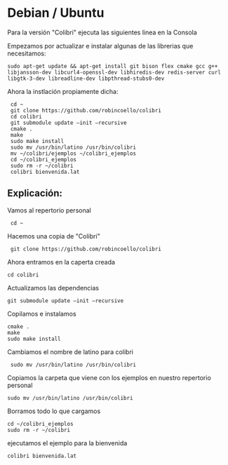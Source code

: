 # Debian / Ubuntu

Para la versión "Colibri" ejecuta las siguientes linea en la Consola

Empezamos por actualizar e instalar algunas de las librerias que necesitamos:

```
sudo apt-get update && apt-get install git bison flex cmake gcc g++ libjansson-dev libcurl4-openssl-dev libhiredis-dev redis-server curl libgtk-3-dev libreadline-dev libpthread-stubs0-dev
```

Ahora la instlación propiamente dicha:

```
 cd ~
 git clone https://github.com/robincoello/colibri
 cd colibri
 git submodule update –init –recursive
 cmake .
 make
 sudo make install
 sudo mv /usr/bin/latino /usr/bin/colibri
 mv ~/colibri/ejemplos ~/colibri_ejemplos
 cd ~/colibri_ejemplos
 sudo rm -r ~/colibri
 colibri bienvenida.lat
```

## Explicación:

Vamos al repertorio personal

```
 cd ~
```

Hacemos una copia de "Colibri"

```
 git clone https://github.com/robincoello/colibri
```

Ahora entramos en la caperta creada

```
cd colibri
```

Actualizamos las dependencias

```
git submodule update –init –recursive
```

Copilamos  e instalamos

```
cmake .
make
sudo make install
```

Cambiamos el nombre de latino para colibri

```
 sudo mv /usr/bin/latino /usr/bin/colibri
```

Copiamos la carpeta que viene con los ejemplos en nuestro repertorio personal

```
sudo mv /usr/bin/latino /usr/bin/colibri
```

Borramos todo lo que cargamos

```
cd ~/colibri_ejemplos
sudo rm -r ~/colibri
```

ejecutamos el ejemplo para la bienvenida

```
colibri bienvenida.lat
```



